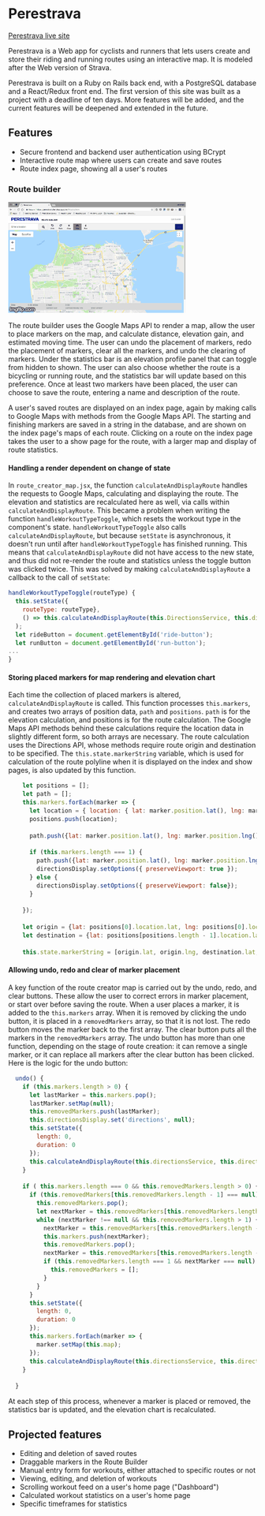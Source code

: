 # Perestrava

[Perestrava live site](https://perestrava.herokuapp.com/#/)

Perestrava is a Web app for cyclists and runners that lets users create and store
their riding and running routes using an interactive map. It is modeled after
the Web version of Strava.

Perestrava is built on a Ruby on Rails back end, with a PostgreSQL database and a
React/Redux front end. The first version of this site was built as a project with
a deadline of ten days. More features will be added, and the current features
will be deepened and extended in the future.

## Features

* Secure frontend and backend user authentication using BCrypt
* Interactive route map where users can create and save routes
* Route index page, showing all a user's routes

### Route builder

![Route builder demo](route_demo.gif)

The route builder uses the Google Maps API to render a map, allow the user to
place markers on the map, and calculate distance, elevation gain, and estimated
moving time. The user can undo the placement of markers, redo the placement of
markers, clear all the markers, and undo the clearing of markers. Under the
statistics bar is an elevation profile panel that can toggle from hidden to
shown. The user can also choose whether the route is a bicycling or running
route, and the statistics bar will update based on this preference. Once at least
two markers have been placed, the user can choose to save the route, entering
a name and description of the route.

A user's saved routes are displayed on an index page, again by making calls to
Google Maps with methods from the Google Maps API. The starting and finishing
markers are saved in a string in the database, and are shown on the index page's
maps of each route. Clicking on a route on the index page takes the user to a show 
page for the route, with a larger map and display of route statistics.

#### Handling a render dependent on change of state

In `route_creator_map.jsx`, the function `calculateAndDisplayRoute` handles the requests
to Google Maps, calculating and displaying the route. The elevation and statistics
are recalculated here as well, via calls within `calculateAndDisplayRoute`. This became
a problem when writing the function `handleWorkoutTypeToggle`, which resets the workout
type in the component's state. `handleWorkoutTypeToggle` also calls `calculateAndDisplayRoute`,
but because `setState` is asynchronous, it doesn't run until after `handleWorkoutTypeToggle` has
finished running. This means that `calculateAndDisplayRoute` did not have access to the
new state, and thus did not re-render the route and statistics unless the toggle
button was clicked twice. This was solved by making `calculateAndDisplayRoute` a
callback to the call of `setState`:

```javascript
handleWorkoutTypeToggle(routeType) {
  this.setState({
    routeType: routeType},
    () => this.calculateAndDisplayRoute(this.DirectionsService, this.directionsDisplay)
  );
  let rideButton = document.getElementById('ride-button');
  let runButton = document.getElementById('run-button');
...
}
```
#### Storing placed markers for map rendering and elevation chart 

Each time the collection of placed markers is altered, `calculateAndDisplayRoute` is called. This function 
processes `this.markers`, and creates two arrays of position data, `path` and `positions`. `path` is for the elevation calculation, and positions is for the route calculation. The Google Maps API methods behind these calculations require the location data in slightly different form, so both arrays are necessary. The route calculation uses the Directions API, whose methods require route origin and destination to be 
specified. The `this.state.markerString` variable, which is used for calculation of the route polyline when it is displayed on the index and show pages, is also updated by this function.


```javascript 
    let positions = [];
    let path = [];
    this.markers.forEach(marker => {
      let location = { location: { lat: marker.position.lat(), lng: marker.position.lng() } };
      positions.push(location);

      path.push({lat: marker.position.lat(), lng: marker.position.lng()});

      if (this.markers.length === 1) {
        path.push({lat: marker.position.lat(), lng: marker.position.lng()});
        directionsDisplay.setOptions({ preserveViewport: true });
      } else {
        directionsDisplay.setOptions({ preserveViewport: false});
      }

    });

    let origin = {lat: positions[0].location.lat, lng: positions[0].location.lng};
    let destination = {lat: positions[positions.length - 1].location.lat, lng: positions[positions.length -1].location.lng};

    this.state.markerString = [origin.lat, origin.lng, destination.lat, destination.lng].join(",");
```

#### Allowing undo, redo and clear of marker placement 

A key function of the route creator map is carried out by the undo, redo, and clear buttons. 
These allow the user to correct errors in marker placement, or start over before saving the route. 
When a user places a marker, it is added to the `this.markers` array. When it is removed by clicking the undo button, 
it is placed in a `removedMarkers` array, so that it is not lost. The redo button moves the marker back to the 
first array. The clear button puts all the markers in the `removedMarkers` array. The undo button has 
more than one function, depending on the stage of route creation: it can remove a single marker, or it can replace all markers after the clear button has been clicked. Here is the logic for the undo button: 

```javascript 
  undo() {
    if (this.markers.length > 0) {
      let lastMarker = this.markers.pop();
      lastMarker.setMap(null);
      this.removedMarkers.push(lastMarker);
      this.directionsDisplay.set('directions', null);
      this.setState({
        length: 0,
        duration: 0
      });
      this.calculateAndDisplayRoute(this.directionsService, this.directionsDisplay);
    }

    if ( this.markers.length === 0 && this.removedMarkers.length > 0) {
      if (this.removedMarkers[this.removedMarkers.length - 1] === null) {
        this.removedMarkers.pop();
        let nextMarker = this.removedMarkers[this.removedMarkers.length - 1];
        while (nextMarker !== null && this.removedMarkers.length > 1) {
          nextMarker = this.removedMarkers[this.removedMarkers.length - 1];
          this.markers.push(nextMarker);
          this.removedMarkers.pop();
          nextMarker = this.removedMarkers[this.removedMarkers.length - 1];
          if (this.removedMarkers.length === 1 && nextMarker === null) {
            this.removedMarkers = [];
          }
        }
      }
      this.setState({
        length: 0,
        duration: 0
      });
      this.markers.forEach(marker => {
        marker.setMap(this.map);
      });
      this.calculateAndDisplayRoute(this.directionsService, this.directionsDisplay);
    }

  }
```

At each step of this process, whenever a marker is placed or removed, the statistics bar is 
updated, and the elevation chart is recalculated. 

## Projected features

* Editing and deletion of saved routes
* Draggable markers in the Route Builder
* Manual entry form for workouts, either attached to specific routes or not
* Viewing, editing, and deletion of workouts
* Scrolling workout feed on a user's home page ("Dashboard")
* Calculated workout statistics on a user's home page
* Specific timeframes for statistics
